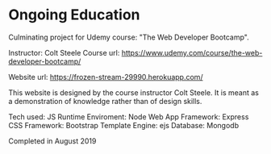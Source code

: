 # Ongoing Education
Culminating project for Udemy course: "The Web Developer Bootcamp".

Instructor: Colt Steele
Course url: https://www.udemy.com/course/the-web-developer-bootcamp/

Website url: https://frozen-stream-29990.herokuapp.com/

This website is designed by the course instructor Colt Steele. It is meant as a demonstration of knowledge rather than of design skills. 

Tech used:
JS Runtime Enviroment: Node
Web App Framework: Express
CSS Framework: Bootstrap
Template Engine: ejs
Database: Mongodb

Completed in August 2019

